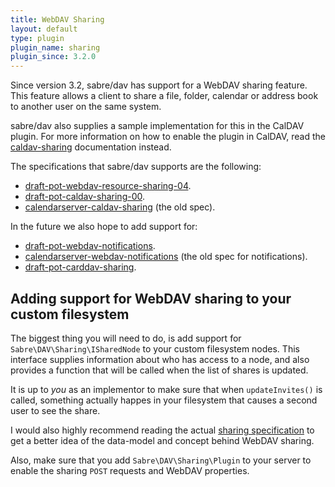 ```yaml
---
title: WebDAV Sharing
layout: default
type: plugin
plugin_name: sharing
plugin_since: 3.2.0 
---
```


Since version 3.2, sabre/dav has support for a WebDAV sharing feature. This
feature allows a client to share a file, folder, calendar or address book
to another user on the same system.

sabre/dav also supplies a sample implementation for this in the CalDAV plugin.
For more information on how to enable the plugin in CalDAV, read the
[caldav-sharing][1] documentation instead.

The specifications that sabre/dav supports are the following:

* [draft-pot-webdav-resource-sharing-04][2].
* [draft-pot-caldav-sharing-00][3].
* [calendarserver-caldav-sharing][4] (the old spec).

In the future we also hope to add support for:

* [draft-pot-webdav-notifications][5].
* [calendarserver-webdav-notifications][6] (the old spec for notifications).
* [draft-pot-carddav-sharing][7].


Adding support for WebDAV sharing to your custom filesystem
-----------------------------------------------------------

The biggest thing you will need to do, is add support for
`Sabre\DAV\Sharing\ISharedNode` to your custom filesystem nodes. This interface
supplies information about who has access to a node, and also provides a
function that will be called when the list of shares is updated.

It is up to *you* as an implementor to make sure that when `updateInvites()` is
called, something actually happes in your filesystem that causes a second
user to see the share.

I would also highly recommend reading the actual [sharing specification][2] to
get a better idea of the data-model and concept behind WebDAV sharing.

Also, make sure that you add `Sabre\DAV\Sharing\Plugin` to your server to
enable the sharing `POST` requests and WebDAV properties.

[1]: /dav/caldav-sharing/
[2]: https://tools.ietf.org/html/draft-pot-webdav-resource-sharing-04
[3]: https://tools.ietf.org/html/draft-pot-caldav-sharing-00
[4]: http://svn.calendarserver.org/repository/calendarserver/CalendarServer/trunk/doc/Extensions/caldav-sharing.txt
[5]: https://tools.ietf.org/html/draft-pot-webdav-notifications
[6]: http://svn.calendarserver.org/repository/calendarserver/CalendarServer/trunk/doc/Extensions/caldav-notifications.txt
[7]: https://tools.ietf.org/html/draft-pot-carddav-sharing
